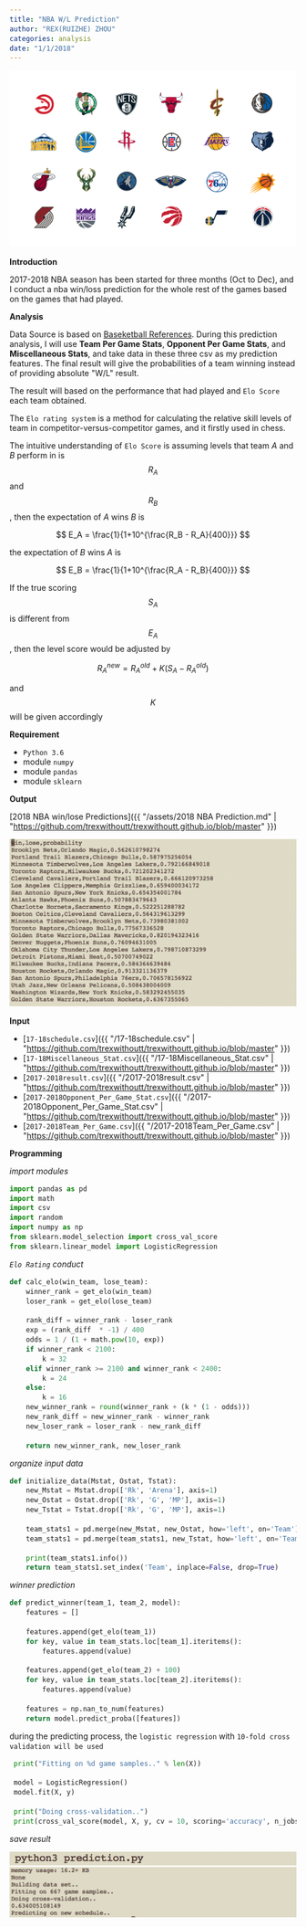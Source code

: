 ```yaml
---
title: "NBA W/L Prediction"
author: "REX(RUIZHE) ZHOU"
categories: analysis
date: "1/1/2018"
---
```


<script type="text/javascript" async  src="https://cdnjs.cloudflare.com/ajax/libs/mathjax/2.7.1/MathJax.js?config=TeX-MML-AM_CHTML">
</script>

<img src="/assets/nba.png" class="fit image"> 

**Introduction**

2017-2018 NBA season has been started for three months (Oct to Dec), and I conduct a nba win/loss prediction for the
whole rest of the games based on the games that had played. 

**Analysis**

Data Source is based on [Baseketball References](https://www.basketball-reference.com/). During this prediction analysis, I will use **Team Per Game Stats**, **Opponent Per Game Stats**, and **Miscellaneous Stats**, and take data in these three csv as my prediction features. The final result will give the probabilities of a team winning instead of providing absolute "W/L" result.

The result will based on the performance that had played and `Elo Score` each team obtained.

The `Elo rating system` is a method for calculating the relative skill levels of team in competitor-versus-competitor games, and it firstly used in chess. 

The intuitive understanding of `Elo Score` is assuming levels that team *A* and *B* perform in is $$R_A$$ and $$R_B$$, then the expectation of *A* wins *B* is

$$
E_A = \frac{1}{1+10^{\frac{R_B - R_A}{400}}}
$$

the expectation of *B* wins *A* is

$$
E_B = \frac{1}{1+10^{\frac{R_A - R_B}{400}}}
$$

If the true scoring $$S_A$$ is different from $$E_A$$, then the level score would be adjusted by

$$
R_A^{new} = R_A^{old} + K(S_A - R_A^{old})
$$

and $$K$$ will be given accordingly

**Requirement**

- `Python 3.6`
- module `numpy`
- module `pandas`
- module `sklearn`

**Output**

[2018 NBA win/lose Predictions]({{ "/assets/2018 NBA Prediction.md" | "https://github.com/trexwithoutt/trexwithoutt.github.io/blob/master" }})

<img src="/assets/nba_predict.png" class="fit image"> 

**Input**

* [`17-18schedule.csv`]({{ "/17-18schedule.csv" | "https://github.com/trexwithoutt/trexwithoutt.github.io/blob/master" }})
* [`17-18Miscellaneous_Stat.csv`]({{ "/17-18Miscellaneous_Stat.csv" | "https://github.com/trexwithoutt/trexwithoutt.github.io/blob/master" }})
* [`2017-2018result.csv`]({{ "/2017-2018result.csv" | "https://github.com/trexwithoutt/trexwithoutt.github.io/blob/master" }})
* [`2017-2018Opponent_Per_Game_Stat.csv`]({{ "/2017-2018Opponent_Per_Game_Stat.csv" | "https://github.com/trexwithoutt/trexwithoutt.github.io/blob/master" }})
* [`2017-2018Team_Per_Game.csv`]({{ "/2017-2018Team_Per_Game.csv" | "https://github.com/trexwithoutt/trexwithoutt.github.io/blob/master" }})

**Programming**

*import modules*

```python
import pandas as pd
import math
import csv
import random
import numpy as np
from sklearn.model_selection import cross_val_score
from sklearn.linear_model import LogisticRegression
```

*`Elo Rating` conduct*

```python
def calc_elo(win_team, lose_team):
    winner_rank = get_elo(win_team)
    loser_rank = get_elo(lose_team)

    rank_diff = winner_rank - loser_rank
    exp = (rank_diff  * -1) / 400
    odds = 1 / (1 + math.pow(10, exp))
    if winner_rank < 2100:
        k = 32
    elif winner_rank >= 2100 and winner_rank < 2400:
        k = 24
    else:
        k = 16
    new_winner_rank = round(winner_rank + (k * (1 - odds)))
    new_rank_diff = new_winner_rank - winner_rank
    new_loser_rank = loser_rank - new_rank_diff

    return new_winner_rank, new_loser_rank
```

*organize input data*

```python
def initialize_data(Mstat, Ostat, Tstat):
    new_Mstat = Mstat.drop(['Rk', 'Arena'], axis=1)
    new_Ostat = Ostat.drop(['Rk', 'G', 'MP'], axis=1)
    new_Tstat = Tstat.drop(['Rk', 'G', 'MP'], axis=1)

    team_stats1 = pd.merge(new_Mstat, new_Ostat, how='left', on='Team')
    team_stats1 = pd.merge(team_stats1, new_Tstat, how='left', on='Team')

    print(team_stats1.info())
    return team_stats1.set_index('Team', inplace=False, drop=True)
```

*winner prediction*

```python
def predict_winner(team_1, team_2, model):
    features = []

    features.append(get_elo(team_1))
    for key, value in team_stats.loc[team_1].iteritems():
        features.append(value)

    features.append(get_elo(team_2) + 100)
    for key, value in team_stats.loc[team_2].iteritems():
        features.append(value)

    features = np.nan_to_num(features)
    return model.predict_proba([features])

```

during the predicting process, the `logistic regression` with `10-fold cross validation will be used`

```python
 print("Fitting on %d game samples.." % len(X))

 model = LogisticRegression()
 model.fit(X, y)

 print("Doing cross-validation..")
 print(cross_val_score(model, X, y, cv = 10, scoring='accuracy', n_jobs=-1).mean())

```

*save result*

<img src="/assets/nba_running.png" class="fit image"> 

<img src="/assets/nba_having.png" class="fit image"> 


